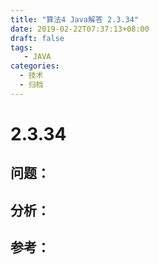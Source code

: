 ```yaml
---
title: "算法4 Java解答 2.3.34"
date: 2019-02-22T07:37:13+08:00
draft: false
tags:
   - JAVA
categories:
  - 技术
  - 归档
---
```



# 2.3.34

## 问题：


## 分析：


## 参考：


